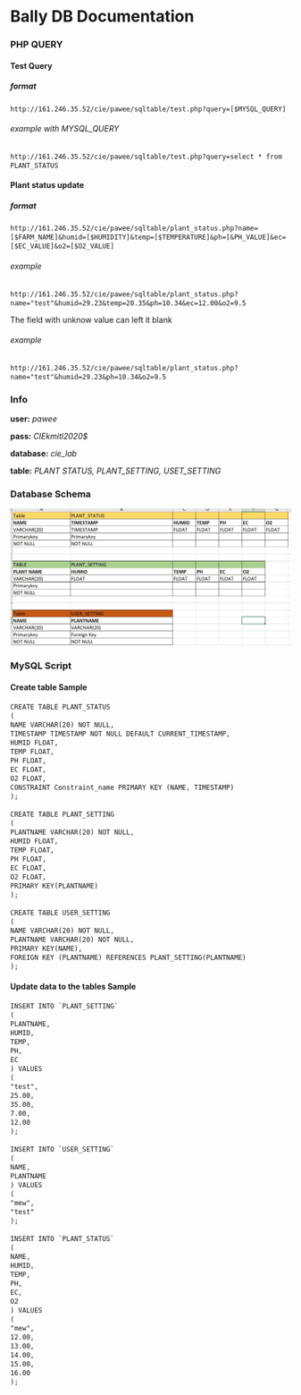 # **Bally** DB Documentation

### PHP QUERY



#### Test Query

##### format

```http
http://161.246.35.52/cie/pawee/sqltable/test.php?query=[$MYSQL_QUERY]
```

###### example with MYSQL_QUERY

```http
http://161.246.35.52/cie/pawee/sqltable/test.php?query=select * from PLANT_STATUS
```



#### Plant status update

##### format

```http
http://161.246.35.52/cie/pawee/sqltable/plant_status.php?name=[$FARM_NAME]&humid=[$HUMIDITY]&temp=[$TEMPERATURE]&ph=[&PH_VALUE]&ec=[$EC_VALUE]&o2=[$O2_VALUE]
```

###### example

```http
http://161.246.35.52/cie/pawee/sqltable/plant_status.php?name="test"&humid=29.23&temp=20.35&ph=10.34&ec=12.00&o2=9.5
```

The field with unknow value can left it blank

###### example

```
http://161.246.35.52/cie/pawee/sqltable/plant_status.php?name="test"&humid=29.23&ph=10.34&o2=9.5
```



### Info

**user:** *pawee*

**pass:** *CIEkmitl2020$*

**database:** *cie_lab*

**table:** *PLANT STATUS, PLANT_SETTING, USET_SETTING*



### Database Schema

![Bally_DB_Pic](./Bally_DB_Pic.JPG)

### MySQL Script

#### Create table Sample

```mysql
CREATE TABLE PLANT_STATUS
(
NAME VARCHAR(20) NOT NULL,
TIMESTAMP TIMESTAMP NOT NULL DEFAULT CURRENT_TIMESTAMP,
HUMID FLOAT,
TEMP FLOAT,
PH FLOAT,
EC FLOAT,
O2 FLOAT,
CONSTRAINT Constraint_name PRIMARY KEY (NAME, TIMESTAMP)
);

CREATE TABLE PLANT_SETTING
(
PLANTNAME VARCHAR(20) NOT NULL,
HUMID FLOAT,
TEMP FLOAT,	
PH FLOAT,
EC FLOAT,
O2 FLOAT,
PRIMARY KEY(PLANTNAME)
);

CREATE TABLE USER_SETTING
(
NAME VARCHAR(20) NOT NULL,
PLANTNAME VARCHAR(20) NOT NULL,
PRIMARY KEY(NAME),
FOREIGN KEY (PLANTNAME) REFERENCES PLANT_SETTING(PLANTNAME)
);

```

#### Update data to the tables Sample

```mysql
INSERT INTO `PLANT_SETTING`
(
PLANTNAME,
HUMID,
TEMP,
PH,
EC
) VALUES 
(
"test",
25.00,
35.00,
7.00,
12.00
);

INSERT INTO `USER_SETTING`
(
NAME,
PLANTNAME
) VALUES 
(
"mew",
"test"
);

INSERT INTO `PLANT_STATUS`
(
NAME,
HUMID,
TEMP,
PH,
EC,
O2
) VALUES 
(
"mew",
12.00,
13.00,
14.00,
15.00,
16.00
);
```

